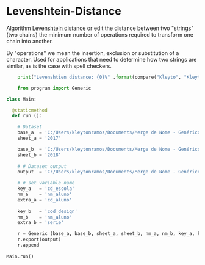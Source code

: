 # Levenshtein-Distance

Algorithm [Levenshtein distance](https://people.cs.pitt.edu/~kirk/cs1501/Pruhs/Spring2006/assignments/editdistance/Levenshtein%20Distance.htm) or edit the distance between two "strings"
(two chains) the minimum number of operations required to transform one chain into another. 

By "operations" we mean the insertion, exclusion or substitution of a character. Used for applications that need to determine how two strings are similar, as is the case with spell checkers.

```python
    print("Levenshtien distance: {0}%" .format(compare("Kleyto", "Kleyton")))
```

```python
    from program import Generic

class Main:

  @staticmethod
  def run ():

    # Dataset   
    base_a  = 'C:/Users/kleytonramos/Documents/Merge de Nome - Genérico/bases/base_a.xlsx'
    sheet_a = '2017'

    base_b  = 'C:/Users/kleytonramos/Documents/Merge de Nome - Genérico/bases/base_b.xlsx'
    sheet_b = '2018'
    
    # # Dataset output
    output  = 'C:/Users/kleytonramos/Documents/Merge de Nome - Genérico/bases/saida.xlsx'

    # # set variable name 
    key_a   = 'cd_escola'
    nm_a    = 'nm_aluno'
    extra_a = 'cd_aluno'
    
    key_b   = 'cod_design'
    nm_b    = 'nm_aluno'
    extra_b = 'serie'

    r = Generic (base_a, base_b, sheet_a, sheet_b, nm_a, nm_b, key_a, key_b, extra_a, extra_b)
    r.export(output)
    r.append
      
Main.run()   
```
